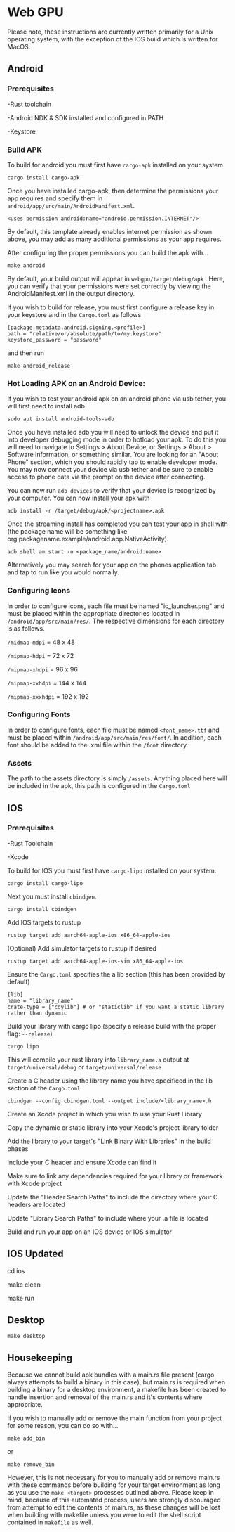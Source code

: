 # Web GPU

Please note, these instructions are currently written primarily for a Unix operating system, with the exception of the IOS build which is written for MacOS.

## Android

### Prerequisites

-Rust toolchain

-Android NDK & SDK installed and configured in PATH

-Keystore

### Build APK

To build for android you must first have `cargo-apk` installed on your system. 

```cargo install cargo-apk```

Once you have installed cargo-apk, then determine the permissions your app requires and specify them in `android/app/src/main/AndroidManifest.xml`.

```
<uses-permission android:name="android.permission.INTERNET"/>
```

By default, this template already enables internet permission as shown above, you may add as many additional permissions as your app requires.

After configuring the proper permissions you can build the apk with...

```make android```

By default, your build output will appear in `webgpu/target/debug/apk` . Here, you can verify that your permissions were set correctly by viewing the AndroidManifest.xml in the output directory.

If you wish to build for release, you must first configure a release key in your keystore and in the `Cargo.toml` as follows

```
[package.metadata.android.signing.<profile>]
path = "relative/or/absolute/path/to/my.keystore"
keystore_password = "password"
```

 and then run

```make android_release```

### Hot Loading APK on an Android Device:

If you wish to test your android apk on an android phone via usb tether, you will first need to install adb

 `sudo apt install android-tools-adb`

 Once you have installed adb you will need to unlock the device and put it into developer debugging mode in order to hotload your apk. To do this you will need to navigate to Settings > About Device, or Settings > About > Software Information, or something similar. You are looking for an "About Phone" section, which you should rapidly tap to enable developer mode. You may now connect your device via usb tether and be sure to enable access to phone data via the prompt on the device after connecting.

You can now run `adb devices` to verify that your device is recognized by your computer. You can now install your apk with 

`adb install -r /target/debug/apk/<projectname>.apk`

Once the streaming install has completed you can test your app in shell with (the package name will be something like org.packagename.example/android.app.NativeActivity). 

`adb shell am start -n <package_name/android:name>`

Alternatively you may search for your app on the phones application tab and tap to run like you would normally.

### Configuring Icons

In order to configure icons, each file must be named "ic_launcher.png" and must be placed within the appropriate directories located in `/android/app/src/main/res/`. The respective dimensions for each directory is as follows.

`/midmap-mdpi` = 48 x 48

`/mipmap-hdpi` = 72 x 72

`/mipmap-xhdpi` = 96 x 96

`/mipmap-xxhdpi` = 144 x 144

`/mipmap-xxxhdpi` = 192 x 192

### Configuring Fonts

In order to configure fonts, each file must be named `<font_name>.ttf` and must be placed within `/android/app/src/main/res/font/`. In addition, each font should be added to the .xml file within the `/font` directory. 

### Assets

The path to the assets directory is simply `/assets`. Anything placed here will be included in the apk, this path is configured in the `Cargo.toml`


## IOS

### Prerequisites

-Rust Toolchain

-Xcode

To build for IOS you must first have `cargo-lipo` installed on your system.

```cargo install cargo-lipo```

Next you must install `cbindgen`.

```cargo install cbindgen```

Add IOS targets to rustup

```rustup target add aarch64-apple-ios x86_64-apple-ios```

(Optional) Add simulator targets to rustup if desired

```rustup target add aarch64-apple-ios-sim x86_64-apple-ios```

Ensure the `Cargo.toml` specifies the a lib section (this has been provided by default)

```
[lib]
name = "library_name"
crate-type = ["cdylib"] # or "staticlib" if you want a static library rather than dynamic
```

Build your library with cargo lipo (specify a release build with the proper flag: `--release`)

```cargo lipo```

This will compile your rust library into `library_name.a` output at `target/universal/debug` or `target/universal/release`

Create a C header using the library name you have specificed in the lib section of the `Cargo.toml`

```cbindgen --config cbindgen.toml --output include/<library_name>.h```

Create an Xcode project in which you wish to use your Rust Library

Copy the dynamic or static library into your Xcode's project library folder

Add the library to your target's "Link Binary With Libraries" in the build phases

Include your C header and ensure Xcode can find it

Make sure to link any dependencies required for your library or framework with Xcode project

Update the "Header Search Paths" to include the directory where your C headers are located

Update "Library Search Paths" to include where your .a file is located

Build and run your app on an IOS device or IOS simulator

## IOS Updated

cd ios

make clean

make run

## Desktop

`make desktop`

## Housekeeping

Because we cannot build apk bundles with a main.rs file present (cargo always attempts to build a binary in this case), but main.rs is required when building a binary for a desktop environment, a makefile has been created to handle insertion and removal of the main.rs and it's contents where appropriate.

If you wish to manually add or remove the main function from your project for some reason, you can do so with...

`make add_bin`

or

`make remove_bin`

However, this is not necessary for you to manually add or remove main.rs with these commands before building for your target environment as long as you use the `make <target>` processes outlined above. Please keep in mind, because of this automated process, users are strongly discouraged from attempt to edit the contents of main.rs, as these changes will be lost when building with makefile unless you were to edit the shell script contained in `makefile` as well.